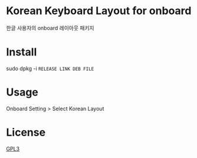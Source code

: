 # Korean Keyboard Layout for onboard

한글 사용자의 onboard 레이아웃 패키지

# Install

sudo dpkg -i `RELEASE LINK DEB FILE`

# Usage

Onboard Setting > Select Korean Layout

# License

[GPL3](./LICENSE)

